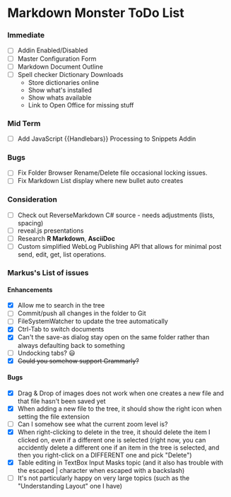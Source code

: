 ﻿# Markdown Monster ToDo List

### Immediate
* [ ] Addin Enabled/Disabled
* [ ] Master Configuration Form
* [ ] Markdown Document Outline
* [ ] Spell checker Dictionary Downloads
    * Store dictionaries online
    * Show what's installed
    * Show whats available
    * Link to Open Office for missing stuff

### Mid Term
* [ ] Add JavaScript {{Handlebars}} Processing to Snippets Addin

### Bugs
* [ ] Fix Folder Browser Rename/Delete file occasional locking issues.
* [ ] Fix Markdown List display where new bullet auto creates

### Consideration
* [ ] Check out ReverseMarkdown C# source - needs adjustments (lists, spacing)
* [ ] reveal.js presentations
* [ ] Research **R Markdown**, **AsciiDoc**
* [ ] Custom simplified WebLog Publishing API that allows for minimal post send, edit, get, list operations.

### Markus's List of issues

#### Enhancements
    
* [x] Allow me to search in the tree
* [ ] Commit/push all changes in the folder to Git
* [ ] FileSystemWatcher to update the tree automatically
* [x] Ctrl-Tab to switch documents
* [x] Can't the save-as dialog stay open on the same folder rather than always defaulting back to something
* [ ] Undocking tabs? :smiley:
* [x] ~~Could you somehow support Grammarly?~~

#### Bugs 

* [x] Drag & Drop of images does not work when one creates a new file and that file hasn't been saved yet
* [x] When adding a new file to the tree, it should show the right icon when setting the file extension
* [ ] Can I somehow see what the current zoom level is?
* [x] When right-clicking to delete in the tree, it should delete the item I clicked on, even if a different one is selected (right now, you can accidently delete a different one if an item in the tree is selected, and then you right-click on a DIFFERENT one and pick "Delete")
* [x] Table editing in TextBox Input Masks topic (and it also has trouble with the escaped | character when escaped with a backslash)
* [ ] It's not particularly happy on very large topics (such as the "Understanding Layout" one I have)
